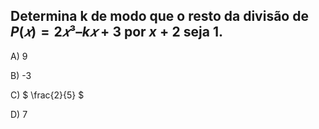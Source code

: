 ## Determina k de modo que o resto da divisão de $P(𝑥) = 2𝑥³ – k𝑥 + 3$ por $x + 2$ seja 1.



A) 9

B) -3 

C) $ \frac{2}{5} $

D) 7

